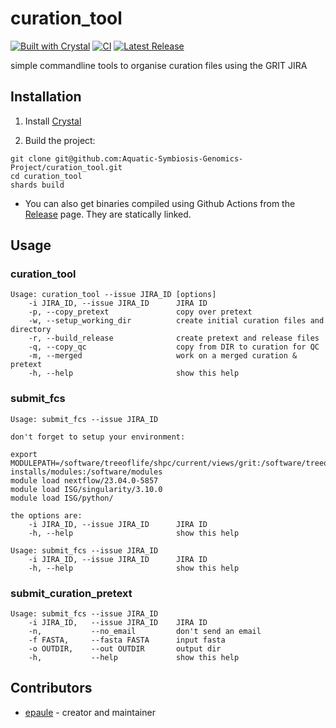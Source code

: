 # curation_tool

[![Built with Crystal](https://img.shields.io/badge/built%20with-crystal-000000.svg?style=flat-square)](https://crystal-lang.org/)
[![CI](https://github.com/Aquatic-Symbiosis-Genomics-Project/curation_tool/actions/workflows/ci.yml/badge.svg)](https://github.com/Aquatic-Symbiosis-Genomics-Project/curation_tool/actions?query=workflow%3ACI)
[![Latest Release](https://img.shields.io/github/v/release/Aquatic-Symbiosis-Genomics-Project/curation_tool.svg)](https://github.com/Aquatic-Symbiosis-Genomics-Project/curation_tool/releases)

simple commandline tools to organise curation files using the GRIT JIRA

## Installation

1. Install [Crystal](https://github.com/crystal-lang/crystal)

2. Build the project:

```
git clone git@github.com:Aquatic-Symbiosis-Genomics-Project/curation_tool.git
cd curation_tool
shards build
```

- You can also get binaries compiled using Github Actions from the [Release](https://github.com/Aquatic-Symbiosis-Genomics-Project/curation_tool/releases) page. They are statically linked.

## Usage

### curation_tool
```
Usage: curation_tool --issue JIRA_ID [options]
    -i JIRA_ID, --issue JIRA_ID      JIRA ID
    -p, --copy_pretext               copy over pretext
    -w, --setup_working_dir          create initial curation files and directory
    -r, --build_release              create pretext and release files
    -q, --copy_qc                    copy from DIR to curation for QC
    -m, --merged                     work on a merged curation & pretext
    -h, --help                       show this help
```

### submit_fcs
```
Usage: submit_fcs --issue JIRA_ID

don't forget to setup your environment:

export MODULEPATH=/software/treeoflife/shpc/current/views/grit:/software/treeoflife/custom-installs/modules:/software/modules
module load nextflow/23.04.0-5857
module load ISG/singularity/3.10.0
module load ISG/python/

the options are:
    -i JIRA_ID, --issue JIRA_ID      JIRA ID
    -h, --help                       show this help
```

```
Usage: submit_fcs --issue JIRA_ID 
    -i JIRA_ID, --issue JIRA_ID      JIRA ID
    -h, --help                       show this help
```

### submit_curation_pretext
```
Usage: submit_fcs --issue JIRA_ID 
    -i JIRA_ID,   --issue JIRA_ID    JIRA ID
    -n,           --no_email         don't send an email
    -f FASTA,     --fasta FASTA      input fasta
    -o OUTDIR,    --out OUTDIR       output dir
    -h,           --help             show this help
```


## Contributors

- [epaule](https://github.com/epaule) - creator and maintainer

